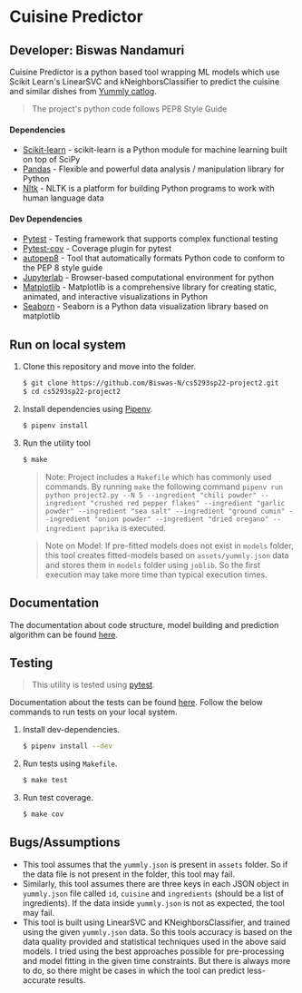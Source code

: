 # Cuisine Predictor
## Developer: Biswas Nandamuri
Cuisine Predictor is a python based tool wrapping ML models which use Scikit Learn's LinearSVC and kNeighborsClassifier to predict the cuisine and similar dishes from [Yummly catlog](./assets/yummly.json).

> The project's python code follows PEP8 Style Guide

#### Dependencies
* [Scikit-learn](https://scikit-learn.org/stable/) - scikit-learn is a Python module for machine learning built on top of SciPy
* [Pandas](https://github.com/pandas-dev/pandas) - Flexible and powerful data analysis / manipulation library for Python
* [Nltk](https://github.com/nltk/nltk) - NLTK is a platform for building Python programs to work with human language data

#### Dev Dependencies
* [Pytest](https://github.com/pytest-dev/pytest) - Testing framework that supports complex functional testing
* [Pytest-cov](https://github.com/pytest-dev/pytest-cov) - Coverage plugin for pytest
* [autopep8](https://github.com/hhatto/autopep8) - Tool that automatically formats Python code to conform to the PEP 8 style guide
* [Jupyterlab](https://github.com/jupyterlab/jupyterlab) - Browser-based computational environment for python
* [Matplotlib](https://github.com/matplotlib/matplotlib) - Matplotlib is a comprehensive library for creating static, animated, and interactive visualizations in Python
* [Seaborn](https://seaborn.pydata.org/) - Seaborn is a Python data visualization library based on matplotlib


## Run on local system
1. Clone this repository and move into the folder.
    ```sh
    $ git clone https://github.com/Biswas-N/cs5293sp22-project2.git
    $ cd cs5293sp22-project2
    ```
2. Install dependencies using [Pipenv](https://github.com/pypa/pipenv).
    ```sh
    $ pipenv install
    ``` 
3. Run the utility tool
    ```sh
    $ make
    ```
   > Note: Project includes a `Makefile` which has commonly used commands. By running `make` the following command `pipenv run python project2.py --N 5 --ingredient "chili powder" --ingredient "crushed red pepper flakes" --ingredient "garlic powder" --ingredient "sea salt" --ingredient "ground cumin" --ingredient "onion powder" --ingredient "dried oregano" --ingredient paprika` is executed.

   > Note on Model: If pre-fitted models does not exist in `models` folder, this tool creates fitted-models based on `assets/yummly.json` data and stores them in `models` folder using `joblib`. So the first execution may take more time than typical execution times.

## Documentation

The documentation about code structure, model building and prediction algorithm can be found [here](./docs/Index.md).

## Testing

> This utility is tested using [pytest](https://github.com/pytest-dev/pytest). 

Documentation about the tests can be found [here](./docs/Testing.md). Follow the below commands to run tests on your local system.
1. Install dev-dependencies.
    ```sh
    $ pipenv install --dev
    ```
2. Run tests using `Makefile`.
    ```sh
    $ make test
    ```
3. Run test coverage.
    ```sh
    $ make cov
    ```

## Bugs/Assumptions
- This tool assumes that the `yummly.json` is present in `assets` folder. So if the data file is not present in the folder, this tool may fail.
- Similarly, this tool assumes there are three keys in each JSON object in `yummly.json` file called `id`, `cuisine` and `ingredients` (should be a list of ingredients). If the data inside `yummly.json` is not as expected, the tool may fail.
- This tool is built using LinearSVC and KNeighborsClassifier, and trained using the given `yummly.json` data. So this tools accuracy is based on the data quality provided and statistical techniques used in the above said models. I tried using the best approaches possible for pre-processing and model fitting in the given time constraints. But there is always more to do, so there might be cases in which the tool can predict less-accurate results.
